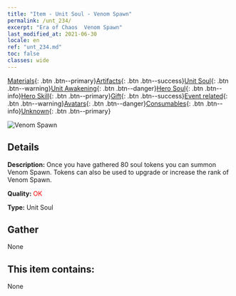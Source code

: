 ```yaml
---
title: "Item - Unit Soul - Venom Spawn"
permalink: /unt_234/
excerpt: "Era of Chaos  Venom Spawn"
last_modified_at: 2021-06-30
locale: en
ref: "unt_234.md"
toc: false
classes: wide
---
```

 [Materials](/Items/){: .btn .btn--primary}[Artifacts](/Items/Artifacts/){: .btn .btn--success}[Unit Soul](/Items/UnitSoul/){: .btn .btn--warning}[Unit Awakening](/Items/UnitAwakening/){: .btn .btn--danger}[Hero Soul](/Items/HeroSoul/){: .btn .btn--info}[Hero Skill](/Items/HeroSkill/){: .btn .btn--primary}[Gift](/Items/Gift/){: .btn .btn--success}[Event related](/Items/Events/){: .btn .btn--warning}[Avatars](/Items/Avatars/){: .btn .btn--danger}[Consumables](/Items/Consumables/){: .btn .btn--info}[Unknown](/Items/Unknown/){: .btn .btn--primary}

 ![Venom Spawn](/images/u/ti_yanmo.jpg)

## Details
 **Description:** Once you have gathered 80 soul tokens you can summon Venom Spawn. Tokens can also be used to upgrade or increase the rank of Venom Spawn.

 **Quality:** <span style="color: #FF0000">OK</span>

 **Type:** Unit Soul

## Gather

  None

## This item contains:

  None

